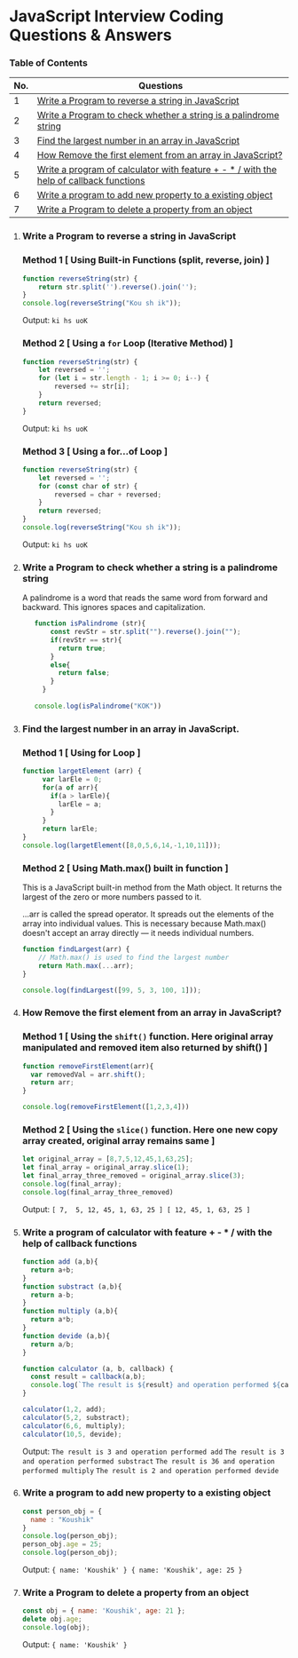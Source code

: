 # JavaScript Interview Coding Questions & Answers

### Table of Contents

<!-- TOC_START -->
| No. | Questions |
| --- | --------- |
| 1 | [Write a Program to reverse a string in JavaScript](#Write-a-Program-to-reverse-a-string-in-JavaScript) |
| 2 | [Write a Program to check whether a string is a palindrome string](#Write-a-Program-to-check-whether-a-string-is-a-palindrome-string) |
| 3 | [Find the largest number in an array in JavaScript](#Find-the-largest-number-in-an-array-in-JavaScript) |
| 4 | [How Remove the first element from an array in JavaScript?](#How-Remove-the-first-element-from-an-array-in-JavaScript)
| 5 | [Write a program of calculator with feature + - * / with the help of callback functions](#Write-a-program-of-calculator-with-feature-+---*-/-with-the-help-of-callback-functions)
| 6 | [Write a program to add new property to a existing object](#Write-a-program-to-add-new-property-to-a-existing-object)
| 7 | [Write a Program to delete a property from an object](#Write-a-Program-to-delete-a-property-from-an-object)
<!-- TOC_END -->

1. ### Write a Program to reverse a string in JavaScript

   ### Method 1 [ Using Built-in Functions (split, reverse, join) ]
   ```javascript
   function reverseString(str) {
       return str.split('').reverse().join('');
   }
   console.log(reverseString("Kou sh ik"));
   ```
   Output: `ki hs uoK`

   ### Method 2 [ Using a `for` Loop (Iterative Method) ]
   ```javascript
   function reverseString(str) {
       let reversed = '';
       for (let i = str.length - 1; i >= 0; i--) {
           reversed += str[i];
       }
       return reversed;
   }
   ```
   Output: `ki hs uoK`

   ### Method 3 [ Using a for...of Loop ]
   ```javascript
   function reverseString(str) {
       let reversed = '';
       for (const char of str) {
           reversed = char + reversed;
       }
       return reversed;
   }
   console.log(reverseString("Kou sh ik"));
   ```
   Output: `ki hs uoK`

2. ### Write a Program to check whether a string is a palindrome string

    A palindrome is a word that reads the same word from forward and backward. This ignores spaces and capitalization.
    ```javascript
       function isPalindrome (str){
           const revStr = str.split("").reverse().join("");
           if(revStr == str){
             return true;
           }
           else{
             return false;
           }
         }
         
       console.log(isPalindrome("KOK"))
    ```

3. ### Find the largest number in an array in JavaScript.

   ### Method 1 [ Using for Loop ]
   
   ```javascript
   function largetElement (arr) {
        var larEle = 0;
        for(a of arr){
          if(a > larEle){
            larEle = a;
          }
        }
        return larEle;
   }
   console.log(largetElement([8,0,5,6,14,-1,10,11]));
   ```
   ### Method 2 [ Using Math.max() built in function ]

   This is a JavaScript built-in method from the Math object.
   It returns the largest of the zero or more numbers passed to it.
   
   ...arr is called the spread operator.
   It spreads out the elements of the array into individual values.
   This is necessary because Math.max() doesn't accept an array directly — it needs individual numbers.
   
   ```javascript
   function findLargest(arr) {
       // Math.max() is used to find the largest number
       return Math.max(...arr); 
   }

   console.log(findLargest([99, 5, 3, 100, 1]));
   ```

4. ### How Remove the first element from an array in JavaScript?

   ### Method 1 [ Using the `shift()` function. Here original array manipulated and removed item also returned by shift() ]
   
   ```javascript
   function removeFirstElement(arr){
     var removedVal = arr.shift();
     return arr;
   }

   console.log(removeFirstElement([1,2,3,4]))
   ```

   ### Method 2 [ Using the `slice()` function. Here one new copy array created, original array remains same ]

   ```javascript
   let original_array = [8,7,5,12,45,1,63,25];
   let final_array = original_array.slice(1);
   let final_array_three_removed = original_array.slice(3);
   console.log(final_array);
   console.log(final_array_three_removed)
   ```
   Output: `
   [ 7,  5, 12, 45, 1, 63, 25 ]
   [ 12, 45, 1, 63, 25 ] `


5. ### Write a program of calculator with feature + - * / with the help of callback functions
   ```javascript   
   function add (a,b){
     return a+b;
   }
   function substract (a,b){
     return a-b;
   }
   function multiply (a,b){
     return a*b;
   }
   function devide (a,b){
     return a/b;
   }
   
   function calculator (a, b, callback) {
     const result = callback(a,b);
     console.log(`The result is ${result} and operation performed ${callback.name}`);
   }
   
   calculator(1,2, add);
   calculator(5,2, substract);
   calculator(6,6, multiply);
   calculator(10,5, devide);
   ```
   Output:
   `The result is 3 and operation performed add`
   `The result is 3 and operation performed substract`
   `The result is 36 and operation performed multiply`
   `The result is 2 and operation performed devide`

6. ### Write a program to add new property to a existing object
   ```javascript
   const person_obj = {
     name : "Koushik"
   }
   console.log(person_obj);
   person_obj.age = 25;
   console.log(person_obj);
   ```
   Output: `
   { name: 'Koushik' }
   { name: 'Koushik', age: 25 }
   `
7. ### Write a Program to delete a property from an object
   ```javascript
   const obj = { name: 'Koushik', age: 21 };
   delete obj.age;
   console.log(obj);
   ```
   Output:
   `{ name: 'Koushik' }`
